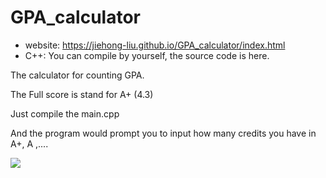 # GPA_calculator

+ website: https://jiehong-liu.github.io/GPA_calculator/index.html
+ C++: You can compile by yourself, the source code is here.

The calculator for counting GPA.

The Full score is stand for A+ (4.3)

Just compile the main.cpp 

And the program would prompt you to input how many credits you have in A+, A ,....

![](https://i.imgur.com/hldvr6O.jpg)
